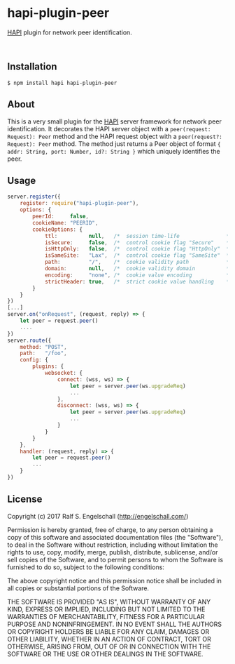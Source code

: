 
hapi-plugin-peer
================

[HAPI](http://hapijs.com/) plugin for network peer identification.

<p/>
<img src="https://nodei.co/npm/hapi-plugin-peer.png?downloads=true&stars=true" alt=""/>

<p/>
<img src="https://david-dm.org/rse/hapi-plugin-peer.png" alt=""/>

Installation
------------

```shell
$ npm install hapi hapi-plugin-peer
```

About
-----

This is a very small plugin for the [HAPI](http://hapijs.com/) server
framework for network peer identification. It decorates the HAPI server
object with a `peer(request: Request): Peer` method and the HAPI request
object with a `peer(request?: Request): Peer` method. The method just
returns a Peer object of format `{ addr: String, port: Number, id?:
String }` which uniquely identifies the peer.

Usage
-----

```js
server.register({
    register: require("hapi-plugin-peer"),
    options: {
        peerId:     false,
        cookieName: "PEERID",
        cookieOptions: {
            ttl:          null,   /*  session time-life               */
            isSecure:     false,  /*  control cookie flag "Secure"    */
            isHttpOnly:   false,  /*  control cookie flag "HttpOnly"  */
            isSameSite:   "Lax",  /*  control cookie flag "SameSite"  */
            path:         "/",    /*  cookie validity path            */
            domain:       null,   /*  cookie validity domain          */
            encoding:     "none", /*  cookie value encoding           */
            strictHeader: true,   /*  strict cookie value handling    */
        }
    }
})
[...]
server.on("onRequest", (request, reply) => {
    let peer = request.peer()
    ....
})
server.route({
    method: "POST",
    path:   "/foo",
    config: {
        plugins: {
            websocket: {
                connect: (wss, ws) => {
                    let peer = server.peer(ws.upgradeReq)
                    ...
                },
                disconnect: (wss, ws) => {
                    let peer = server.peer(ws.upgradeReq)
                    ...
                }
            }
        }
    },
    handler: (request, reply) => {
        let peer = request.peer()
        ...
    }
})
```

License
-------

Copyright (c) 2017 Ralf S. Engelschall (http://engelschall.com/)

Permission is hereby granted, free of charge, to any person obtaining
a copy of this software and associated documentation files (the
"Software"), to deal in the Software without restriction, including
without limitation the rights to use, copy, modify, merge, publish,
distribute, sublicense, and/or sell copies of the Software, and to
permit persons to whom the Software is furnished to do so, subject to
the following conditions:

The above copyright notice and this permission notice shall be included
in all copies or substantial portions of the Software.

THE SOFTWARE IS PROVIDED "AS IS", WITHOUT WARRANTY OF ANY KIND,
EXPRESS OR IMPLIED, INCLUDING BUT NOT LIMITED TO THE WARRANTIES OF
MERCHANTABILITY, FITNESS FOR A PARTICULAR PURPOSE AND NONINFRINGEMENT.
IN NO EVENT SHALL THE AUTHORS OR COPYRIGHT HOLDERS BE LIABLE FOR ANY
CLAIM, DAMAGES OR OTHER LIABILITY, WHETHER IN AN ACTION OF CONTRACT,
TORT OR OTHERWISE, ARISING FROM, OUT OF OR IN CONNECTION WITH THE
SOFTWARE OR THE USE OR OTHER DEALINGS IN THE SOFTWARE.

